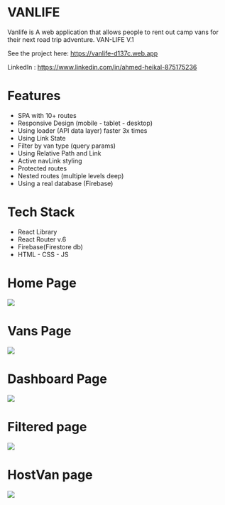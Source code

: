 # VANLIFE

Vanlife is A web application that allows people to rent out camp vans for their next road trip adventure.
VAN-LIFE V.1


See the project here: https://vanlife-d137c.web.app

LinkedIn : https://www.linkedin.com/in/ahmed-heikal-875175236


# Features

- SPA with 10+ routes
- Responsive Design (mobile - tablet - desktop)
- Using loader (API data layer) faster 3x times
- Using Link State
- Filter by van type (query params)
- Using Relative Path and Link
- Active navLink styling
- Protected routes
- Nested routes (multiple levels deep)
- Using a real database (Firebase)

# Tech Stack

- React Library
- React Router v.6 
- Firebase(Firestore db)
- HTML - CSS - JS

# Home Page

<img src="/images/vanlifehome.png">

# Vans Page

<img src="./images/vanlifevans.png">

# Dashboard Page

<img src="./images/vanlifedashboard.png">

# Filtered page

<img src="./images/vanlifefilter.png">

# HostVan page

<img src="./images/vanlifehostvan.png">
